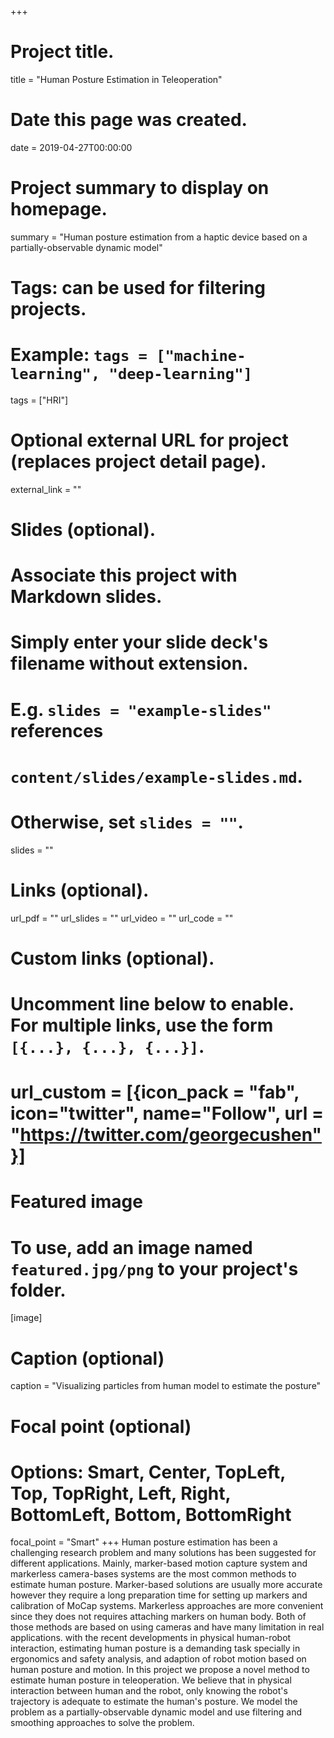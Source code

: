 +++
# Project title.
title = "Human Posture Estimation in Teleoperation"

# Date this page was created.
date = 2019-04-27T00:00:00

# Project summary to display on homepage.
summary = "Human posture estimation from a haptic device based on a partially-observable dynamic model"
# Tags: can be used for filtering projects.
# Example: `tags = ["machine-learning", "deep-learning"]`
tags = ["HRI"]

# Optional external URL for project (replaces project detail page).
external_link = ""

# Slides (optional).
#   Associate this project with Markdown slides.
#   Simply enter your slide deck's filename without extension.
#   E.g. `slides = "example-slides"` references
#   `content/slides/example-slides.md`.
#   Otherwise, set `slides = ""`.
slides = ""


# Links (optional).
url_pdf = ""
url_slides = ""
url_video = ""
url_code = ""

# Custom links (optional).
#   Uncomment line below to enable. For multiple links, use the form `[{...}, {...}, {...}]`.
#   url_custom = [{icon_pack = "fab", icon="twitter", name="Follow", url = "https://twitter.com/georgecushen"}]

# Featured image
# To use, add an image named `featured.jpg/png` to your project's folder.
[image]
  # Caption (optional)
  caption = "Visualizing particles from human model to estimate the posture"

  # Focal point (optional)
  # Options: Smart, Center, TopLeft, Top, TopRight, Left, Right, BottomLeft, Bottom, BottomRight
  focal_point = "Smart"
+++
Human posture estimation has been a challenging research problem and many solutions has been suggested for different applications. Mainly, marker-based motion capture system and markerless camera-bases systems are the most common methods to estimate human posture. Marker-based solutions are usually more accurate however they require a long preparation time for setting up markers and calibration of MoCap systems. Markerless approaches are more convenient since they does not requires attaching markers on human body. Both of those methods are based on using cameras and have many limitation in real applications.
with the recent developments in physical human-robot interaction, estimating human posture is a demanding task specially in ergonomics and safety analysis, and adaption of robot motion based on human posture and motion.
In this project we propose a novel method to estimate human posture in teleoperation. We believe that in physical interaction between human and the robot, only knowing the robot's trajectory is adequate to estimate the human's posture. We model the problem as a partially-observable dynamic model and use filtering and smoothing approaches to solve the problem.
